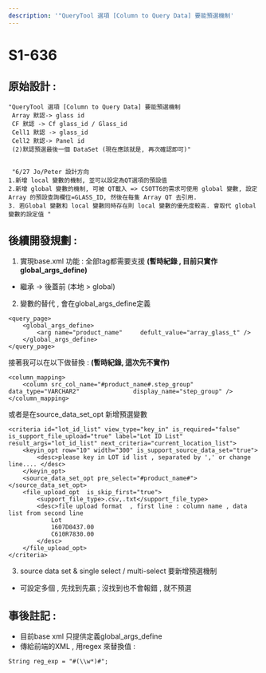 ```yaml
---
description: '"QueryTool 選項 [Column to Query Data] 要能預選機制'
---
```


# S1-636

## 原始設計 :

```text
"QueryTool 選項 [Column to Query Data] 要能預選機制
 Array 默認-> glass id
 CF 默認 -> Cf glass_id / Glass_id
 Cell1 默認 -> glass_id
 Cell2 默認-> Panel id
 (2)默認預選最後一個 DataSet (現在應該就是, 再次確認即可)"
 
 
 "6/27 Jo/Peter 設計方向
1.新增 local 變數的機制, 並可以設定為QT選項的預設值
2.新增 global 變數的機制, 可被 QT載入 => CSOTT6的需求可使用 global 變數, 設定 Array 的預設查詢欄位=GLASS_ID, 然後在每隻 Array QT 去引用. 
3. 若Global 變數和 local 變數同時存在則 local 變數的優先度較高. 會取代 global 變數的設定值 "
```

## 後續開發規劃 :

1. 實現base.xml 功能 : 全部tag都需要支援 **\(暫時紀錄 , 目前只實作global\_args\_define\)**

* 繼承  -&gt;  後蓋前 \(本地  &gt;  global\)

2. 變數的替代 , 會在global\_args\_define定義

```markup
<query_page>
	<global_args_define>
		<arg name="product_name"     defult_value="array_glass_t" />
	</global_args_define>
</query_page>
```

接著我可以在以下做替換 : **\(暫時紀錄, 這次先不實作\)**

```markup
<column_mapping>
	<column src_col_name="#product_name#.step_group"  			data_type="VARCHAR2" 	           display_name="step_group" />			
</column_mapping>
```

或者是在source\_data\_set\_opt 新增預選變數

```markup
<criteria id="lot_id_list" view_type="key_in" is_required="false" is_support_file_upload="true" label="Lot ID List" result_args="lot_id_list" next_criteria="current_location_list">
	<keyin_opt row="10" width="300" is_support_source_data_set="true">
		<desc>please key in LOT id list , separated by ',' or change line.... </desc>
	</keyin_opt>
	<source_data_set_opt pre_select="#product_name#"></source_data_set_opt>						
	<file_upload_opt  is_skip_first="true">
		<support_file_type>.csv,.txt</support_file_type>
		<desc>file upload format  , first line : column name , data list from second line
			Lot
			1607D0437.00
			C610R7830.00
		</desc>
	</file_upload_opt>
</criteria>
```

3. source data set  &  single select / multi-select 要新增預選機制 

* 可設定多個 , 先找到先贏 ; 沒找到也不會報錯 , 就不預選

## 事後註記 :

* 目前base xml 只提供定義global\_args\_define 
* 傳給前端的XML , 用regex 來替換值 : 

```text
String reg_exp = "#(\\w*)#";
```

